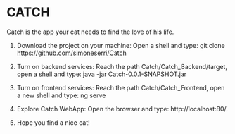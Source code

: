 # CATCH
Catch is the app your cat needs to find the love of his life. 

1) Download the project on your machine:
Open a shell and type: git clone https://github.com/simoneserri/Catch

2) Turn on backend services: 
Reach the path Catch/Catch_Backend/target, open a shell and type: java -jar Catch-0.0.1-SNAPSHOT.jar

3) Turn on frontend services:
Reach the path Catch/Catch_Frontend, open a new shell and type: ng serve

4) Explore Catch WebApp:
Open the browser and type: http://localhost:80/.

5) Hope you find a nice cat!

